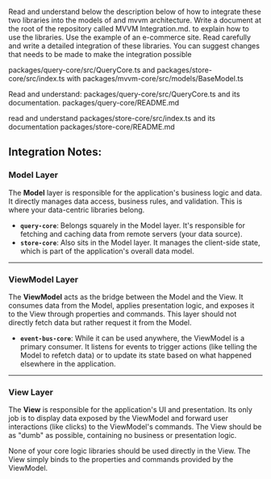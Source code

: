 Read and understand below the description below of how to integrate these two libraries into the models of and mvvm architecture.
Write a document at the root of the repository called MVVM Integration.md.
to explain how to use the libraries. Use the example of an e-commerce site.
Read carefully and write a detailed integration of these libraries. You can suggest changes that needs to be made to make the integration possible

packages/query-core/src/QueryCore.ts
and
packages/store-core/src/index.ts
with packages/mvvm-core/src/models/BaseModel.ts

Read and understand:
packages/query-core/src/QueryCore.ts
and its documentation.
packages/query-core/README.md

read and understand
packages/store-core/src/index.ts
and its documentation
packages/store-core/README.md

## Integration Notes:

### Model Layer

The **Model** layer is responsible for the application's business logic and data. It directly manages data access, business rules, and validation. This is where your data-centric libraries belong.

- **`query-core`**: Belongs squarely in the Model layer. It's responsible for fetching and caching data from remote servers (your data source).
- **`store-core`**: Also sits in the Model layer. It manages the client-side state, which is part of the application's overall data model.

---

### ViewModel Layer

The **ViewModel** acts as the bridge between the Model and the View. It consumes data from the Model, applies presentation logic, and exposes it to the View through properties and commands. This layer should not directly fetch data but rather request it from the Model.

- **`event-bus-core`**: While it can be used anywhere, the ViewModel is a primary consumer. It listens for events to trigger actions (like telling the Model to refetch data) or to update its state based on what happened elsewhere in the application.

---

### View Layer

The **View** is responsible for the application's UI and presentation. Its only job is to display data exposed by the ViewModel and forward user interactions (like clicks) to the ViewModel's commands. The View should be as "dumb" as possible, containing no business or presentation logic.

None of your core logic libraries should be used directly in the View. The View simply binds to the properties and commands provided by the ViewModel.
